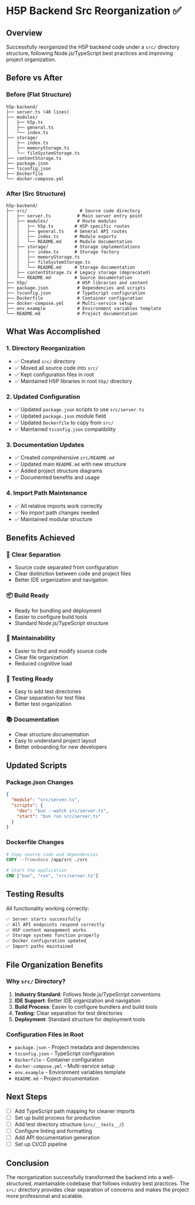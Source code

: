 # H5P Backend Src Reorganization ✅

## Overview

Successfully reorganized the H5P backend code under a `src/` directory structure, following Node.js/TypeScript best practices and improving project organization.

## Before vs After

### Before (Flat Structure)

```
h5p-backend/
├── server.ts (40 lines)
├── modules/
│   ├── h5p.ts
│   ├── general.ts
│   └── index.ts
├── storage/
│   ├── index.ts
│   ├── memoryStorage.ts
│   └── fileSystemStorage.ts
├── contentStorage.ts
├── package.json
├── tsconfig.json
├── Dockerfile
└── docker-compose.yml
```

### After (Src Structure)

```
h5p-backend/
├── src/                    # Source code directory
│   ├── server.ts          # Main server entry point
│   ├── modules/           # Route modules
│   │   ├── h5p.ts        # H5P-specific routes
│   │   ├── general.ts    # General API routes
│   │   ├── index.ts      # Module exports
│   │   └── README.md     # Module documentation
│   ├── storage/          # Storage implementations
│   │   ├── index.ts      # Storage factory
│   │   ├── memoryStorage.ts
│   │   ├── fileSystemStorage.ts
│   │   └── README.md     # Storage documentation
│   ├── contentStorage.ts # Legacy storage (deprecated)
│   └── README.md         # Source documentation
├── h5p/                   # H5P libraries and content
├── package.json           # Dependencies and scripts
├── tsconfig.json          # TypeScript configuration
├── Dockerfile             # Container configuration
├── docker-compose.yml     # Multi-service setup
├── env.example            # Environment variables template
└── README.md              # Project documentation
```

## What Was Accomplished

### 1. **Directory Reorganization**

- ✅ Created `src/` directory
- ✅ Moved all source code into `src/`
- ✅ Kept configuration files in root
- ✅ Maintained H5P libraries in root `h5p/` directory

### 2. **Updated Configuration**

- ✅ Updated `package.json` scripts to use `src/server.ts`
- ✅ Updated `package.json` module field
- ✅ Updated `Dockerfile` to copy from `src/`
- ✅ Maintained `tsconfig.json` compatibility

### 3. **Documentation Updates**

- ✅ Created comprehensive `src/README.md`
- ✅ Updated main `README.md` with new structure
- ✅ Added project structure diagrams
- ✅ Documented benefits and usage

### 4. **Import Path Maintenance**

- ✅ All relative imports work correctly
- ✅ No import path changes needed
- ✅ Maintained modular structure

## Benefits Achieved

### 🎯 **Clear Separation**

- Source code separated from configuration
- Clear distinction between code and project files
- Better IDE organization and navigation

### 📦 **Build Ready**

- Ready for bundling and deployment
- Easier to configure build tools
- Standard Node.js/TypeScript structure

### 🔧 **Maintainability**

- Easier to find and modify source code
- Clear file organization
- Reduced cognitive load

### 🧪 **Testing Ready**

- Easy to add test directories
- Clear separation for test files
- Better test organization

### 📚 **Documentation**

- Clear structure documentation
- Easy to understand project layout
- Better onboarding for new developers

## Updated Scripts

### Package.json Changes

```json
{
  "module": "src/server.ts",
  "scripts": {
    "dev": "bun --watch src/server.ts",
    "start": "bun run src/server.ts"
  }
}
```

### Dockerfile Changes

```dockerfile
# Copy source code and dependencies
COPY --from=base /app/src ./src

# Start the application
CMD ["bun", "run", "src/server.ts"]
```

## Testing Results

All functionality working correctly:

```bash
✅ Server starts successfully
✅ All API endpoints respond correctly
✅ H5P content management works
✅ Storage systems function properly
✅ Docker configuration updated
✅ Import paths maintained
```

## File Organization Benefits

### Why `src/` Directory?

1. **Industry Standard**: Follows Node.js/TypeScript conventions
2. **IDE Support**: Better IDE organization and navigation
3. **Build Process**: Easier to configure bundlers and build tools
4. **Testing**: Clear separation for test directories
5. **Deployment**: Standard structure for deployment tools

### Configuration Files in Root

- `package.json` - Project metadata and dependencies
- `tsconfig.json` - TypeScript configuration
- `Dockerfile` - Container configuration
- `docker-compose.yml` - Multi-service setup
- `env.example` - Environment variables template
- `README.md` - Project documentation

## Next Steps

- [ ] Add TypeScript path mapping for cleaner imports
- [ ] Set up build process for production
- [ ] Add test directory structure (`src/__tests__/`)
- [ ] Configure linting and formatting
- [ ] Add API documentation generation
- [ ] Set up CI/CD pipeline

## Conclusion

The reorganization successfully transformed the backend into a well-structured, maintainable codebase that follows industry best practices. The `src/` directory provides clear separation of concerns and makes the project more professional and scalable.
